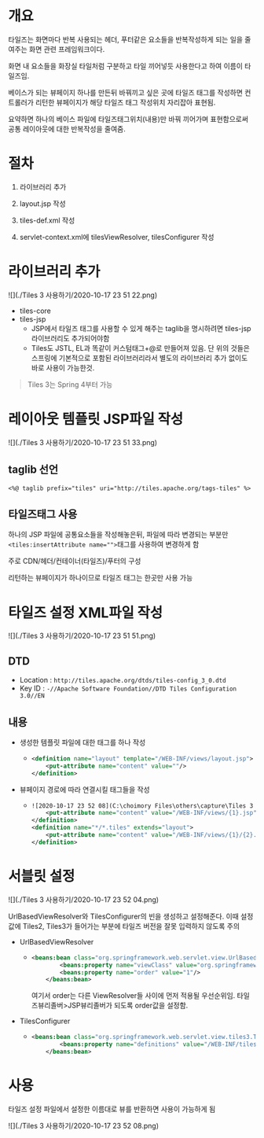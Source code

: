 # 개요

타일즈는 화면마다 반복 사용되는 헤더, 푸터같은 요소들을 반복작성하게 되는 일을 줄여주는 화면 관련 프레임워크이다.

화면 내 요소들을 화장실 타일처럼 구분하고 타일 끼어넣듯 사용한다고 하여 이름이 타일즈임.

베이스가 되는 뷰페이지 하나를 만든뒤 바꿔끼고 싶은 곳에 타일즈 태그를 작성하면 컨트롤러가 리턴한 뷰페이지가 해당 타일즈 태그 작성위치 자리잡아 표현됨.

요약하면 하나의 베이스 파일에 타일즈태그위치(내용)만 바꿔 끼어가며 표현함으로써 공통 레이아웃에 대한 반복작성을 줄여줌.



# 절차

1. 라이브러리 추가

2. layout.jsp 작성 

3. tiles-def.xml 작성

4. servlet-context.xml에 tilesViewResolver, tilesConfigurer 작성

   

# 라이브러리 추가

![](./Tiles 3 사용하기/2020-10-17 23 51 22.png)

- tiles-core
- tiles-jsp
  - JSP에서 타일즈 태그를 사용할 수 있게 해주는 taglib을 명시하려면 tiles-jsp 라이브러리도 추가되어야함 
  - Tiles도 JSTL, EL과 똑같이 커스텀태그+@로 만들어져 있음. 단 위의 것들은 스프링에 기본적으로 포함된 라이브러리라서 별도의 라이브러리 추가 없이도 바로 사용이 가능한것.

> Tiles 3는 Spring 4부터 가능

# 레이아웃 템플릿 JSP파일 작성

![](./Tiles 3 사용하기/2020-10-17 23 51 33.png)

## taglib 선언

`<%@ taglib prefix="tiles" uri="http://tiles.apache.org/tags-tiles" %>`

## 타일즈태그 사용

하나의 JSP 파일에 공통요소들을 작성해놓은뒤, 파일에 따라 변경되는 부분만 `<tiles:insertAttribute name="">`태그를 사용하여 변경하게 함

주로 CDN/헤더/컨테이너(타일즈)/푸터의 구성

리턴하는 뷰페이지가 하나이므로 타일즈 태그는 한곳만 사용 가능



# 타일즈 설정 XML파일 작성

![](./Tiles 3 사용하기/2020-10-17 23 51 51.png)

## DTD

- Location : `http://tiles.apache.org/dtds/tiles-config_3_0.dtd`
- Key ID : `-//Apache Software Foundation//DTD Tiles Configuration 3.0//EN`

## 내용

- 생성한 템플릿 파일에 대한 태그를 하나 작성

  - ```xml
    <definition name="layout" template="/WEB-INF/views/layout.jsp">
    	<put-attribute name="content" value=""/>
    </definition>
    ```

- 뷰페이지 경로에 따라 연결시킬 태그들을 작성

  - ```xml
    ![2020-10-17 23 52 08](C:\choimory Files\others\capture\Tiles 3 사용하기\2020-10-17 23 52 08.png)<definition name="*.tiles" extends="layout">
    	<put-attribute name="content" value="/WEB-INF/views/{1}.jsp"/>
    </definition>
    <definition name="*/*.tiles" extends="layout">
    	<put-attribute name="content" value="/WEB-INF/views/{1}/{2}.jsp"/>
    </definition>
    ```

    

# 서블릿 설정   

![](./Tiles 3 사용하기/2020-10-17 23 52 04.png)

UrlBasedViewResolver와 TilesConfigurer의 빈을 생성하고 설정해준다. 이때 설정값에 Tiles2, Tiles3가 들어가는 부분에 타일즈 버전을 잘못 입력하지 않도록 주의

- UrlBasedViewResolver

  - ```xml
    <beans:bean class="org.springframework.web.servlet.view.UrlBasedViewResolver">
      		<beans:property name="viewClass" value="org.springframework.web.servlet.view.tiles3.TilesView"/>
      		<beans:property name="order" value="1"/>
      	</beans:bean>
    ```

    여기서 order는 다른 ViewResolver들 사이에 먼저 적용될 우선순위임. 타일즈뷰리졸버>JSP뷰리졸버가 되도록 order값을 설정함.

- TilesConfigurer

  - ```xml
    <beans:bean class="org.springframework.web.servlet.view.tiles3.TilesConfigurer">
      		<beans:property name="definitions" value="/WEB-INF/tiles/tiles-definition.xml"/>
      	</beans:bean>	
    ```

# 사용

타일즈 설정 파일에서 설정한 이름대로 뷰를 반환하면 사용이 가능하게 됨

![](./Tiles 3 사용하기/2020-10-17 23 52 08.png)

